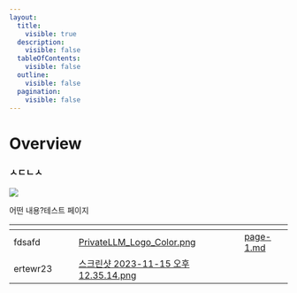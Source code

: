 ```yaml
---
layout:
  title:
    visible: true
  description:
    visible: false
  tableOfContents:
    visible: false
  outline:
    visible: false
  pagination:
    visible: false
---
```


# Overview

### ㅅㄷㄴㅅ

![](.gitbook/assets/PrivateLLM\_Logo\_Color.png)

어떤 내용?테스트 페이지

<table data-card-size="large" data-column-title-hidden data-view="cards" data-full-width="false"><thead><tr><th></th><th data-hidden></th><th data-hidden></th><th data-hidden data-card-cover data-type="files"></th><th data-hidden></th><th data-hidden data-card-target data-type="content-ref"></th></tr></thead><tbody><tr><td>fdsafd</td><td></td><td></td><td><a href=".gitbook/assets/PrivateLLM_Logo_Color.png">PrivateLLM_Logo_Color.png</a></td><td></td><td><a href="group-1/page-1.md">page-1.md</a></td></tr><tr><td>ertewr23</td><td></td><td></td><td><a href=".gitbook/assets/스크린샷 2023-11-15 오후 12.35.14.png">스크린샷 2023-11-15 오후 12.35.14.png</a></td><td></td><td></td></tr></tbody></table>

